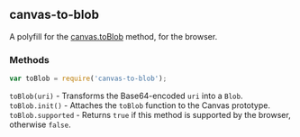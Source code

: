 ## canvas-to-blob

A polyfill for the [canvas.toBlob](https://developer.mozilla.org/en/docs/Web/API/HTMLCanvasElement) method, for the browser.

### Methods

```js
var toBlob = require('canvas-to-blob');
```

`toBlob(uri)` - Transforms the Base64-encoded `uri` into a `Blob`.
`toBlob.init()` - Attaches the `toBlob` function to the Canvas prototype.
`toBlob.supported` - Returns `true` if this method is supported by the browser, otherwise `false`.
